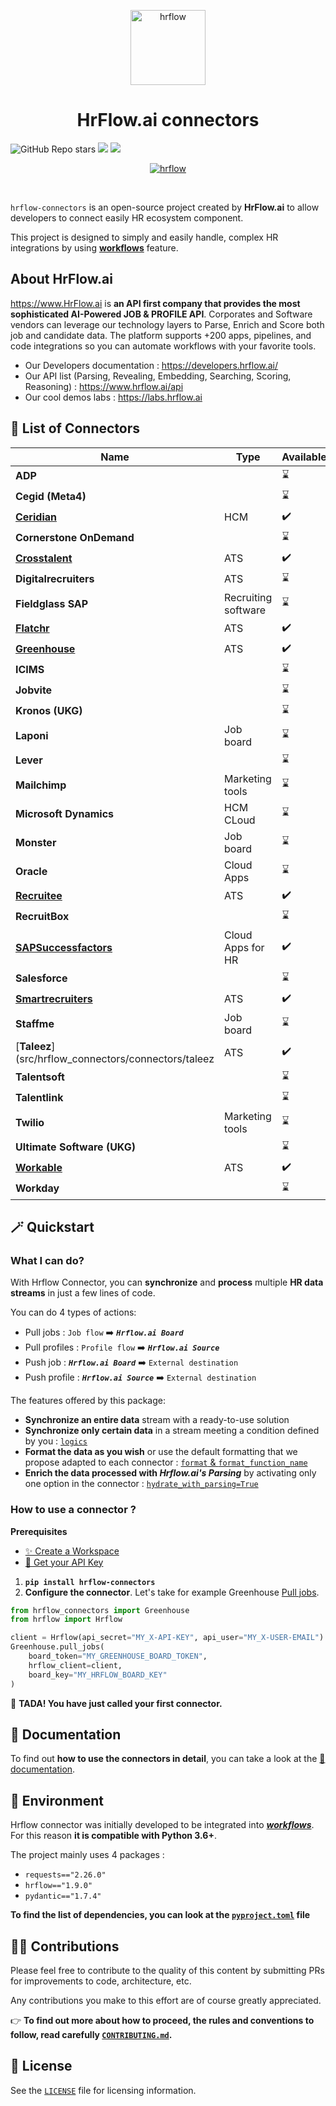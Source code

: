 <p align="center">
  <a href="https://hrflow.ai">
    <img alt="hrflow" src="https://img.riminder.net/logo-hrflow.svg" width="120" />
  </a>
</p>
<h1 align="center">
  HrFlow.ai connectors
</h1>

![GitHub Repo stars](https://img.shields.io/github/stars/Riminder/hrflow-connectors?style=social) ![](https://img.shields.io/github/v/release/Riminder/hrflow-connectors) ![](https://img.shields.io/github/license/Riminder/hrflow-connectors)


<p align="center">
  <a href="https://hrflow.ai">
    <img alt="hrflow" src="https://hrflow-ai.imgix.net/corporate.svg"/>
  </a>
</p>

<br/>

  `hrflow-connectors` is an open-source project created by **HrFlow.ai** 
to allow developers to connect easily HR ecosystem component.

This project is designed to simply and easily handle,
complex HR integrations by using [**workflows**](https://developers.hrflow.ai/docs/workflows) feature.
<br/>


## About HrFlow.ai
  https://www.HrFlow.ai is **an API first company that provides the most sophisticated AI-Powered JOB & PROFILE API**. Corporates and Software vendors can leverage our technology layers to Parse, Enrich and Score both job and candidate data. The platform supports +200 apps, pipelines, and code integrations so you can automate workflows with your favorite tools.
  - Our Developers documentation : https://developers.hrflow.ai/
  - Our API list (Parsing, Revealing, Embedding, Searching, Scoring, Reasoning) : https://www.hrflow.ai/api
  - Our cool demos labs : https://labs.hrflow.ai

## :electric_plug: List of Connectors

| Name | Type | Available |
| - | - | - |
| **ADP** |  | :hourglass: |
| **Cegid (Meta4)** |  | :hourglass: |
| [**Ceridian**](src/hrflow_connectors/connectors/ceridian) | HCM |:heavy_check_mark: |
| **Cornerstone OnDemand** |  | :hourglass: |
| [**Crosstalent**](src/hrflow_connectors/connectors/crosstalent) | ATS | :heavy_check_mark: |
| **Digitalrecruiters** | ATS | :hourglass: |
| **Fieldglass SAP** | Recruiting software | :hourglass: |
| [**Flatchr**](src/hrflow_connectors/connectors/flatchr/) | ATS | :heavy_check_mark: |
| [**Greenhouse**](src/hrflow_connectors/connectors/greenhouse) | ATS | :heavy_check_mark: |
| **ICIMS** |  | :hourglass: |
| **Jobvite** |  | :hourglass: |
| **Kronos (UKG)** |  | :hourglass: |
| **Laponi** | Job board | :hourglass: |
| **Lever** |  | :hourglass:  |
| **Mailchimp** | Marketing tools | :hourglass: |
| **Microsoft Dynamics** | HCM CLoud | :hourglass: |
| **Monster** | Job board | :hourglass: |
| **Oracle** | Cloud Apps | :hourglass: |
| [**Recruitee**](src/hrflow_connectors/connectors/recruitee/) | ATS | :heavy_check_mark: |
| **RecruitBox** |  | :hourglass: |
| [**SAPSuccessfactors**](src/hrflow_connectors/connectors/sapsuccessfactors/) | Cloud Apps for HR | :heavy_check_mark: |
| **Salesforce** |  | :hourglass: |
| [**Smartrecruiters**](src/hrflow_connectors/connectors/smartrecruiters/) | ATS | :heavy_check_mark: |
| **Staffme** | Job board | :hourglass: |
| [**Taleez**](src/hrflow_connectors/connectors/taleez| ATS | :heavy_check_mark: |
| **Talentsoft** |  | :hourglass: |
| **Talentlink** |  | :hourglass: |
| **Twilio** | Marketing tools | :hourglass: |
| **Ultimate Software (UKG)** |  | :hourglass: |
| [**Workable**](src/hrflow_connectors/connectors/workable/) | ATS | :heavy_check_mark: |
| **Workday** |  | :hourglass: |

## 🪄 Quickstart
### What I can do?
With Hrflow Connector, you can **synchronize** and **process** multiple **HR data streams** in just a few lines of code.

You can do 4 types of actions:
* Pull jobs : `Job flow` :arrow_right: ***`Hrflow.ai Board`***
* Pull profiles : `Profile flow` :arrow_right: ***`Hrflow.ai Source`***
* Push job : ***`Hrflow.ai Board`*** :arrow_right: `External destination`
* Push profile : ***`Hrflow.ai Source`*** :arrow_right: `External destination`

The features offered by this package:
* **Synchronize an entire data** stream with a ready-to-use solution
*  **Synchronize only certain data** in a stream meeting a condition defined by you : [`logics`](DOCUMENTATION.md#logics)
* **Format the data as you wish** or use the default formatting that we propose adapted to each connector : [`format` & `format_function_name`](DOCUMENTATION.md#format)
* **Enrich the data processed with *Hrflow.ai's Parsing*** by activating only one option in the connector : [`hydrate_with_parsing=True`](DOCUMENTATION.md#using-parsing-to-enrich-a-job)

### How to use a connector ?
**Prerequisites**
* [✨ Create a Workspace](https://hrflow.ai/signup/)
* [🔑 Get your API Key](https://developers.hrflow.ai/docs/api-authentification)

1. **`pip install hrflow-connectors`**
2. **Configure the connector**. Let's take for example Greenhouse [Pull jobs](src/hrflow_connectors/connectors/greenhouse).
```python
from hrflow_connectors import Greenhouse
from hrflow import Hrflow

client = Hrflow(api_secret="MY_X-API-KEY", api_user="MY_X-USER-EMAIL")
Greenhouse.pull_jobs(
    board_token="MY_GREENHOUSE_BOARD_TOKEN",
    hrflow_client=client,
    board_key="MY_HRFLOW_BOARD_KEY"
)
```

🐇 **TADA! You have just called your first connector.**


## 📖 Documentation
To find out **how to use the connectors in detail**, you can take a look at the [📖 documentation](DOCUMENTATION.md).

## 🚀 Environment
Hrflow connector was initially developed to be integrated into [***workflows***](https://developers.hrflow.ai/docs/workflows).
For this reason **it is compatible with Python 3.6+**.

The project mainly uses 4 packages :
* `requests=="2.26.0"`
* `hrflow=="1.9.0"`
* `pydantic=="1.7.4"`

**To find the list of dependencies, you can look at the [`pyproject.toml`](pyproject.toml) file**

## :woman_technologist: Contributions

Please feel free to contribute to the quality of this content by
submitting PRs for improvements to code, architecture, etc. 

Any contributions you make to this effort are of course greatly 
appreciated.

👉 **To find out more about how to proceed, the rules and conventions to follow, read carefully [`CONTRIBUTING.md`](CONTRIBUTING.md).**


## :page_with_curl: License

See the [`LICENSE`](LICENSE) file for licensing information.
